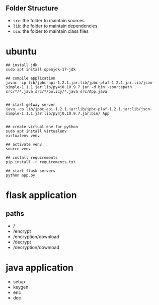 
## Folder Structure

- `src`: the folder to maintain sources
- `lib`: the folder to maintain dependencies
- `bin`: the folder to maintain class files


# ubuntu 

```
## install jdk
sudo apt install openjdk-17-jdk

## compile application
javac -cp lib/jpbc-api-1.2.1.jar:lib/jpbc-plaf-1.2.1.jar:lib/json-simple-1.1.1.jar:lib/py4j0.10.9.7.jar -d bin -sourcepath . src/*/*.java src/*/policy/*.java src/App.java 


## start getway server
java -cp lib/jpbc-api-1.2.1.jar:lib/jpbc-plaf-1.2.1.jar:lib/json-simple-1.1.1.jar:lib/py4j0.10.9.7.jar:bin/ App


## create virtual env for python
sudo apt install virtualenv
virtualenv venv

## activate venv
source venv

## install requirements
pip install -r requirements.txt

## start flask servers
python app.py

```

# flask application
## paths
<ul>
<li>/</li>
<li>/encrypt</li>
<li>/encryption/download</li>
<li>/decrypt</li>
<li>/decryption/download</li>
</ul>


# java application
<ul>
<li>setup</li>
<li>keygen</li>
<li>enc</li>
<li>dec</li>
</ul>